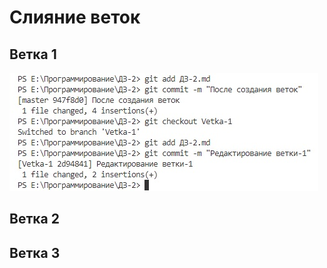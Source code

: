# Слияние веток

## Ветка 1

![Скриншот Редактирование ветки 1.jpg](Редактирование_ветки-1.jpg)

## Ветка 2

## Ветка 3
